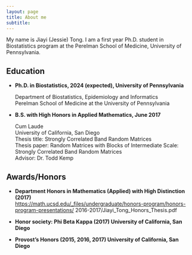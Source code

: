 ```yaml
---
layout: page
title: About me
subtitle: 
---
```


My name is Jiayi (Jessie) Tong. I am a first year Ph.D. student in Biostatistics program at the Perelman School of Medicine, University of Pennsylvania.


Education  
-----------


- **Ph.D. in Biostatistics, 2024 (expected), University of Pennsylvania**

  Department of Biostatistics, Epidemiology and Informatics  
  Perelman School of Medicine at the University of Pennsylvania  


- **B.S. with High Honors in Applied Mathematics, June 2017**

  Cum Laude  
  University of California, San Diego  
  Thesis title: Strongly Correlated Band Random Matrices  
  Thesis paper: Random Matrices with Blocks of Intermediate Scale: Strongly Correlated Band Random Matrices  
  Advisor: Dr. Todd Kemp  



Awards/Honors  
-----------


- **Department Honors in Mathematics (Applied) with High Distinction (2017)**   
  https://math.ucsd.edu/_files/undergraduate/honors-program/honors-program-presentations/ 2016-2017/Jiayi_Tong_Honors_Thesis.pdf

- **Honor society: Phi Beta Kappa (2017) University of California, San Diego**  

- **Provost’s Honors (2015, 2016, 2017) University of California, San Diego**  





